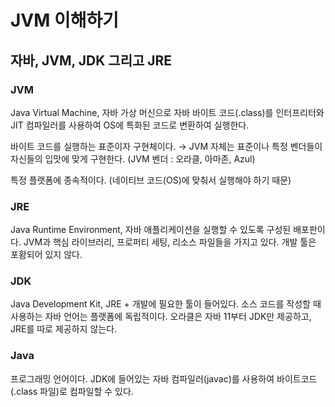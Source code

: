 # JVM 이해하기

## 자바, JVM, JDK 그리고 JRE

### JVM

Java Virtual Machine, 자바 가상 머신으로 자바 바이트 코드(.class)를 인터프리터와 JIT 컴파일러를 사용하여 OS에 특화된 코드로 변환하여 실행한다.

바이트 코드를 실행하는 표준이자 구현체이다.
→ JVM 자체는 표준이나 특정 벤더들이 자신들의 입맛에 맞게 구현한다. (JVM 벤더 : 오라클, 아마존, Azul)

특정 플랫폼에 종속적이다. (네이티브 코드(OS)에 맞춰서 실행해야 하기 때문)

### JRE

Java Runtime Environment, 자바 애플리케이션을 실행할 수 있도록 구성된 배포판이다.
JVM과 핵심 라이브러리, 프로퍼티 세팅, 리소스 파일들을 가지고 있다.
개발 툴은 포홤되어 있지 않다.

### JDK

Java Development Kit, JRE + 개발에 필요한 툴이 들어있다.
소스 코드를 작성할 때 사용하는 자바 언어는 플랫폼에 독립적이다.
오라클은 자바 11부터 JDK만 제공하고, JRE를 따로 제공하지 않는다.

### Java

프로그래밍 언어이다.
JDK에 들어있는 자바 컴파일러(javac)를 사용하여 바이트코드(.class 파일)로 컴파일할 수 있다.
